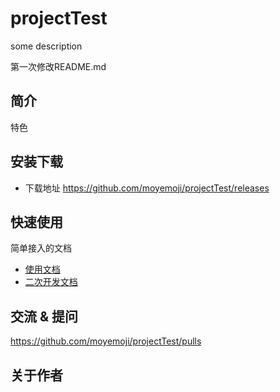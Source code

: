 # projectTest
some description

第一次修改README.md

## 简介

特色

## 安装下载

- 下载地址 https://github.com/moyemoji/projectTest/releases

## 快速使用

简单接入的文档

- [使用文档](./doc/use/README.md)
- [二次开发文档](./doc/dev/README.md)

## 交流 & 提问

https://github.com/moyemoji/projectTest/pulls

## 关于作者 
